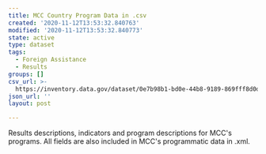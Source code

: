 ```yaml
---
title: MCC Country Program Data in .csv
created: '2020-11-12T13:53:32.840763'
modified: '2020-11-12T13:53:32.840773'
state: active
type: dataset
tags:
  - Foreign Assistance
  - Results
groups: []
csv_url: >-
  https://inventory.data.gov/dataset/0e7b98b1-bd0e-44b8-9189-869fff8d0d5c/resource/469774b6-39f2-4547-b795-7a1cb15dcc2a/download/resultsdescriptions.csv
json_url: ''
layout: post

---
```

Results descriptions, indicators and program descriptions for MCC's programs.  All fields are also included in MCC's programmatic data in .xml.
